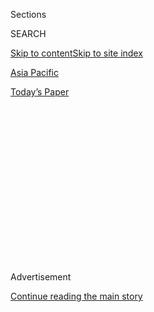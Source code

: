 <div id="app">

<div>

<div>

<div>

<div class="NYTAppHideMasthead css-1q2w90k e1suatyy0">

<div class="section css-ui9rw0 e1suatyy2">

<div class="css-eph4ug er09x8g0">

<div class="css-6n7j50">

</div>

<span class="css-1dv1kvn">Sections</span>

<div class="css-10488qs">

<span class="css-1dv1kvn">SEARCH</span>

</div>

[Skip to content](#site-content)[Skip to site index](#site-index)

</div>

<div id="masthead-section-label" class="css-1wr3we4 eaxe0e00">

[Asia
Pacific](https://www.nytimes.com/section/world/asia)

</div>

<div class="css-10698na e1huz5gh0">

</div>

</div>

<div id="masthead-bar-one" class="section hasLinks css-15hmgas e1csuq9d3">

<div class="css-uqyvli e1csuq9d0">

</div>

<div class="css-1uqjmks e1csuq9d1">

</div>

<div class="css-9e9ivx">

[](https://myaccount.nytimes.com/auth/login?response_type=cookie&client_id=vi)

</div>

<div class="css-1bvtpon e1csuq9d2">

[Today’s
Paper](https://www.nytimes.com/section/todayspaper)

</div>

</div>

</div>

</div>

<div data-aria-hidden="false">

<div id="site-content" data-role="main">

<div>

<div class="css-1aor85t" style="opacity:0.000000001;z-index:-1;visibility:hidden">

<div class="css-1hqnpie">

<div class="css-epjblv">

<span class="css-17xtcya">[Asia
Pacific](/section/world/asia)</span><span class="css-x15j1o">|</span><span class="css-fwqvlz">How
Trump’s Plan to Secretly Meet With the Taliban Came Together, and Fell
Apart</span>

</div>

<div class="css-k008qs">

<div class="css-1iwv8en">

<span class="css-18z7m18"></span>

<div>

</div>

</div>

<span class="css-1n6z4y">https://nyti.ms/34xv8NS</span>

<div class="css-1705lsu">

<div class="css-4xjgmj">

<div class="css-4skfbu" data-role="toolbar" data-aria-label="Social Media Share buttons, Save button, and Comments Panel with current comment count" data-testid="share-tools">

  - 
  - 
  - 
  - 
    
    <div class="css-6n7j50">
    
    </div>

  - 
  - 

</div>

</div>

</div>

</div>

</div>

</div>

<div id="NYT_TOP_BANNER_REGION" class="css-13pd83m">

</div>

<div id="top-wrapper" class="css-1sy8kpn">

<div id="top-slug" class="css-l9onyx">

Advertisement

</div>

[Continue reading the main
story](#after-top)

<div class="ad top-wrapper" style="text-align:center;height:100%;display:block;min-height:250px">

<div id="top" class="place-ad" data-position="top" data-size-key="top">

</div>

</div>

<div id="after-top">

</div>

</div>

<div id="sponsor-wrapper" class="css-1hyfx7x">

<div id="sponsor-slug" class="css-19vbshk">

Supported by

</div>

[Continue reading the main
story](#after-sponsor)

<div id="sponsor" class="ad sponsor-wrapper" style="text-align:center;height:100%;display:block">

</div>

<div id="after-sponsor">

</div>

</div>

<div class="css-1vkm6nb ehdk2mb0">

# How Trump’s Plan to Secretly Meet With the Taliban Came Together, and Fell Apart

</div>

<div class="css-79elbk" data-testid="photoviewer-wrapper">

<div class="css-z3e15g" data-testid="photoviewer-wrapper-hidden">

</div>

<div class="css-1a48zt4 ehw59r15" data-testid="photoviewer-children">

![<span class="css-16f3y1r e13ogyst0" data-aria-hidden="true">Ending the
war in Afghanistan has been a focus for President Trump since he took
office.</span><span class="css-cnj6d5 e1z0qqy90" itemprop="copyrightHolder"><span class="css-1ly73wi e1tej78p0">Credit...</span><span><span>Erin
Schaff/The New York
Times</span></span></span>](https://static01.nyt.com/images/2019/09/09/world/09dc-prexy-1/merlin_160248603_f840f8be-d470-478d-ba5a-aca59960a1b0-articleLarge.jpg?quality=75&auto=webp&disable=upscale)

</div>

</div>

<div class="css-xt80pu e12qa4dv0">

<div class="css-18e8msd">

<div class="css-vp77d3 epjyd6m0">

<div class="css-1baulvz">

By [<span class="css-1baulvz" itemprop="name">Peter
Baker</span>](https://www.nytimes.com/by/peter-baker),
[<span class="css-1baulvz" itemprop="name">Mujib
Mashal</span>](https://www.nytimes.com/by/mujib-mashal) and
[<span class="css-1baulvz last-byline" itemprop="name">Michael
Crowley</span>](https://www.nytimes.com/by/michael-crowley)

</div>

</div>

  - 
    
    <div class="css-ld3wwf e16638kd2">
    
    Published Sept. 8, 2019Updated Feb. 14,
    2020
    
    </div>

  - 
    
    <div class="css-4xjgmj">
    
    <div class="css-pvvomx" data-role="toolbar" data-aria-label="Social Media Share buttons, Save button, and Comments Panel with current comment count" data-testid="share-tools">
    
      - 
      - 
      - 
      - 
        
        <div class="css-6n7j50">
        
        </div>
    
      - 
      - 
    
    </div>
    
    </div>

</div>

</div>

<div class="section meteredContent css-1r7ky0e" name="articleBody" itemprop="articleBody">

<div class="css-1fanzo5 StoryBodyCompanionColumn">

<div class="css-53u6y8">

WASHINGTON — On the Friday before Labor Day, [President
Trump](https://www.nytimes.com/2019/09/10/us/politics/john-bolton-national-security-adviser-trump.html)
gathered top advisers in the Situation Room to consider what could be
among the profound decisions of his presidency — a peace plan with the
Taliban after 18 years of grinding, bloody war in Afghanistan.

The meeting brought to a head a bristling conflict dividing his foreign
policy team for months, pitting Secretary of State Mike Pompeo against
[John R.
Bolton](https://www.nytimes.com/2019/09/10/us/politics/john-bolton-national-security-adviser-trump.html),
the national security adviser, in a battle for the competing instincts
of a president who relishes tough talk but promised to wind down
America’s endless wars.

*\[Update:* *[U.S. and Taliban agree to reduce violence, in first step
toward
cease-fire](https://www.nytimes.com/2020/02/14/world/asia/taliban-cease-fire-step-afghanistan.html).\]*

As they discussed terms of the agreement, Mr. Pompeo and his negotiator,
Zalmay Khalilzad, made the case that it would enable Mr. Trump to begin
withdrawing troops while securing a commitment from the Taliban not to
shelter terrorists. Mr. Bolton, beaming in by video from Warsaw, where
he was visiting, argued that Mr. Trump could keep his campaign pledge to
draw down forces without getting in bed with killers swathed in American
blood.

Mr. Trump made no decision on the spot, but at some point during the
meeting the idea was floated to finalize the negotiations in Washington,
a prospect that appealed to the president’s penchant for dramatic
spectacle. Mr. Trump suggested that he would even invite President
Ashraf Ghani of Afghanistan, whose government has not been party to the
talks, and get him to sign on.

</div>

</div>

<div class="css-1fanzo5 StoryBodyCompanionColumn">

<div class="css-53u6y8">

*\[Our reporters* [*explain how they keep
track*](https://www.nytimes.com/2019/09/10/reader-center/afghanistan-casualty-report.html)
*of the civilian and security-force casualties of the Afghanistan
War.\]*

In the days that followed, Mr. Trump came up with an even more
remarkable idea — he would not only bring the Taliban to Washington, but
to Camp David, the crown jewel of the American presidency. The leaders
of a rugged militant organization deemed terrorists by the United States
would be hosted in the mountain getaway used for presidents, prime
ministers and kings just three days before the anniversary of the Sept.
11, 2001, attacks that led to the Afghan war.

Thus began an extraordinary few days of ad hoc diplomatic wrangling that
upended the talks in a weekend Twitter storm. On display were all of the
characteristic traits of the Trump presidency — the yearning ambition
for the grand prize, the endless quest to achieve what no other
president has achieved, the willingness to defy convention, the volatile
mood swings and the tribal infighting.

</div>

</div>

<div class="css-79elbk" data-testid="photoviewer-wrapper">

<div class="css-z3e15g" data-testid="photoviewer-wrapper-hidden">

</div>

<div class="css-1a48zt4 ehw59r15" data-testid="photoviewer-children">

![<span class="css-16f3y1r e13ogyst0" data-aria-hidden="true">Secretary
of State Mike Pompeo, left, and John R. Bolton, the national security
adviser, had differing views on the peace
plan.</span><span class="css-cnj6d5 e1z0qqy90" itemprop="copyrightHolder"><span class="css-1ly73wi e1tej78p0">Credit...</span><span>Erin
Schaff/The New York
Times</span></span>](https://static01.nyt.com/images/2019/09/09/world/09dc-prexy-2/merlin_156790473_7a708a42-ed75-4941-bd86-0b2350694951-articleLarge.jpg?quality=75&auto=webp&disable=upscale)

</div>

</div>

<div class="css-1fanzo5 StoryBodyCompanionColumn">

<div class="css-53u6y8">

What would have been one of the biggest headline-grabbing moments of his
tenure was put together on the spur of the moment and then canceled on
the spur of the moment. The usual National Security Council process was
dispensed with; only a small circle of advisers was even clued
in.

</div>

</div>

<div class="audioFigureHeading">

<div class="css-1et479a">

![](https://static01.nyt.com/images/2017/01/29/podcasts/the-daily-album-art/the-daily-album-art-articleInline-v2.jpg?quality=75&auto=webp&disable=upscale)

</div>

### Listen to ‘The Daily’: A Historic Peace Plan Collapses

<span class="css-59o34k">Talks with the Taliban were intended to end 18
years of war in Afghanistan. But President Trump called off the
negotiations just as they appeared to be nearing an agreement.</span>

</div>

<div class="css-qe9gm7">

<div>

<div class="css-1g7y0i5 e1drnplw0">

<div class="css-1ceswkc e1drnplw1">

</div>

<div class="css-f2fzwx e1drnplw2">

<div data-aria-labelledby="modal-title" data-role="region">

<div id="modal-title" class="css-mln36k">

transcript

</div>

<div class="css-pbq7ev">

</div>

<span>Back to The
Daily</span>

<div class="css-f6lhej">

<div class="css-1ialerq">

<div class="css-1701swk">

bars

</div>

<div>

<div class="css-1t7yl1y">

0:00/24:48

</div>

<div class="css-og85jy">

\-24:48

</div>

</div>

</div>

</div>

<div class="css-15fbio0">

<div class="css-1p4nyns">

transcript

## Listen to ‘The Daily’: A Historic Peace Plan Collapses

### Hosted by Michael Barbaro, produced by Rachel Quester and Luke Vander Ploeg, and edited by Lisa Tobin and M.J. Davis Lin

#### Talks with the Taliban were intended to end 18 years of war in Afghanistan. But President Trump called off the negotiations just as they appeared to be nearing an agreement.

</div>

  - michael barbaro  
    From The New York Times, I’m Michael Barbaro. This is “The Daily.”
    
    Today. President Trump has abruptly called off the negotiations
    between the U.S. and the Taliban they could have ended the war in
    Afghanistan, saying that the talks are dead. The story of how a
    historic peace deal went off the rails.
    
    It’s Tuesday, September 10.
    
    Peter Baker, tell me about this meeting in the White House Situation
    Room.

  - peter baker  
    Well on the Friday before Labor Day, the president sat down in the
    Situation Room with his top national security advisors talk about
    whether or not to make peace with the Taliban. Now his
    administration had been negotiating a deal for nearly a year with
    these militants we’ve been fighting since 9/11. And in that room at
    this moment, he was presented with a choice — do you go ahead and
    make peace with them or not. On the one side was Mike Pompeo,
    Secretary of State, and his special envoy, Zalmay Khalilzad, who has
    negotiated this deal. They said, look, this is a way to fulfill your
    campaign promise, pull troops out, and get a security agreement with
    the Taliban that will make sure that Afghanistan is not a haven for
    terrorists. But not everybody agreed, in particular, John Bolton.
    He’s the president’s national security advisor, a longtime
    well-known hawk. And he said, wait a minute, you don’t have to have
    agreement with the Taliban to pull troops out and fulfill your
    campaign promise. If you want to pull out for these 5600 troops the
    way you are talking about doing, you can do that on your own without
    getting in bed with these killers who have American blood on their
    hands.

  - michael barbaro  
    And like you said, in the background of this, it seems, is the
    president’s campaign pledge to get every U.S. troop out of
    Afghanistan.

  - archived recording (donald trump)  
    For years, we have been caught up in endless wars and conflicts
    under the leadership of failed politicians, and a failed — totally
    failed foreign policy.

peter baker

Yeah, he had said that he wanted to end these endless wars, right? That
Iraq, and Afghanistan, Syria, and all these other places we have troops
around the world. That the American public was tired of it, we spent too
much money, lost too many lives, and for nothing.

  - archived recording (donald trump)  
    If we didn’t do anything with Iraq, if we never went — if our
    presidents went to the beach, we’d be much better off. If they just
    went every single day to the beach.

peter baker

Now that’s a very radically different view than the conventional
Republican view up until that point, as represented by George W. Bush,
and Dick Cheney, and others in the Republican Party, including John
Bolton.

michael barbaro

I understand the Bolton perspective here, but it seems a little bit late
for this sort of elemental division, right? I mean, these negotiations
led by the U.S. government have been going on for, as you just said,
almost a year. Why was the U.S. government so deeply engaged in these
negotiations if members of the administration weren’t aligned in
agreeing that they should be doing so?

peter baker

Yeah, what President Trump’s aides would tell you is he wants to hear
disagreement. There is disagreement within his team on a lot of issues,
and he doesn’t shy away from hearing it. He doesn’t like it when it’s
made public and it’s aimed at him, right? But if people are disagreeing
in front of him, he’s OK with that, as long as he is the one who makes
the final choice. And you’re right, it’s late in the game, but it’s not
the first time this debate has come up. It’s just sort of the last
chance that the opponents have to register their objections before the
president goes forward, if he goes forward.

michael barbaro

Do you think that the Taliban would have been surprised to learn that
amid all these negotiations, the president and those around him weren’t
even sure that there should be a deal?

peter baker

I don’t know. That’s a good question. I think that they themselves, my
guess is having a similar debate as to what they’re willing to accept
and what they’re not willing to accept. Remember, you know, we’re kind
of circling back here 18 years later to where we started.

  - archived recording (george w. bush)  
    Tonight, we are a country awakened to danger and called to defend
    freedom.

peter baker

After 9/11, George W. Bush, the president at the time, said to the
Taliban, which was the government in Afghanistan —

  - archived recording (george w. bush)  
    Deliver to United States authorities all the leaders of Al Qaeda who
    hide in your land.

peter baker

You have to give us Osama bin Laden, and you have to give us Al Qaeda,
and expel them for your country.

  - archived recording (george w. bush)  
    These demands are not open to negotiation or discussion.

peter baker

And if you do that, we’ll leave you alone.

  - archived recording (george w. bush)  
    The Taliban must act and act immediately.

peter baker

If you don’t do that, there’ll be a price to pay.

  - archived recording (george w. bush)  
    They will hand over the terrorists or they will share in their fate.

peter baker

And the Taliban didn’t do that. Well, we’re circling back to that now
same position 18 years later. And a lot of blood and treasure under the
bridge between 2001 and 2019.

michael barbaro

So what does President Trump decide to do in that room dealing with
these warring advisors?

peter baker

Well, he’s not convinced by John Bolton’s argument, but he doesn’t make
a decision to go forward yet, either. They do begin talking about how
they would go about finalizing a deal. And the idea comes up in this
meeting of doing it in Washington. Which appeals to President Trump’s
sense of spectacle and drama. The idea of making peace in Afghanistan
after all his time in Washington was very appealing to him. And over the
days that follow, he came up with an even more dramatic idea, which is
to actually bring the leader of the Taliban as well as the president of
Afghanistan to Camp David.

Now Camp David, of course, has a historic legacy. It’s where Ike, and
F.D.R., and Reagan used to relax.

  - archived recording (jimmy carter)  
    When we first arrived at Camp David, the first thing upon which we
    agreed was to ask the people of the world to pray that our
    negotiations would be successful.

peter baker

And where Jimmy Carter made peace between Egypt and Israel.

  - archived recording (jimmy carter)  
    Those prayers have been answered far beyond any expectations.

  - archived recording (bill clinton)  
    We have an opportunity to bring about a just and enduring end to the
    Israeli-Palestinian conflict.

peter baker

Bill Clinton tried to make peace between Israel and the Palestinians
there.

  - archived recording (bill clinton)  
    Of course, there is no guarantee of success, but not to try is to
    guarantee failure.

  - archived recording (george w. bush)  
    I’ve asked the highest levels of our government to come to discuss
    the current tragedy that has so deeply affected our nation.

peter baker

George W. Bush set a path of the war that we are talking about now in
Afghanistan there at Camp David.

  - archived recording (george w. bush)  
    We will not only deal with those who dare attack America. We will
    deal with those who harbor them, and feed them, and house them.

peter baker

So it’s a place with a real resonance is special. The idea that you
would invite the leaders of this band of terrorists — that’s what
they’re designated by the United States government — to the mountains
of Maryland, and in effect, host them in this special setting, really
struck some as a bad idea. In particular, John Bolton. We’re told that
the vice president, Mike Pence, was worried that it would be bad optics,
particularly coming just a few days before 9/11. But the president
pulled forward. He loved this idea, and he began pushing it forward so
that they began even telling the Afghan government about a plane coming
to pick up the president of Afghanistan, Ashraf Ghani. The trick is I
don’t think the Taliban had necessarily the same idea that the president
had, right? The Taliban said we’re open to coming, but only after the
deal is announced. In other words, they wanted the assurance that it was
done before they traveled to the heart of the enemy, the United States,
and showed up at an event with President Trump. That’s a fundamental
disagreement of what Trump thought. What Trump wants to do is he wants
to be the dealmaker, he wants to be who closes the deal, or at least be
perceived to be the person who closes the deal. So he doesn’t want to
announce before you have it at Camp David. He wants to bring you to Camp
David, seal the deal, and then say I’ve had this great success.

michael barbaro

It’s sort of funny Peter that the question goes from whether to make
peace with the Taliban because of who they are, to whether to take them
to Camp David to do it.

peter baker

Yes. I mean, look, this is how life is in the Trump White House. You saw
literally over the course of a few days, a debate about whether to go
forward the agreement to this remarkable idea for how to finalize an
agreement that hadn’t yet been fully finalized.

michael barbaro

Peter, besides the fact that the president wants to invite the Taliban
to Camp David, I’m struck by the fact that he wants to invite the leader
of the Afghan government. Because my sense from talking to our
colleagues is that the Taliban feels really strongly about these being
negotiations with the U.S. to end the war, and then it will negotiate
with the government of Afghanistan. Which by the way, it views as
illegitimate.

peter baker

Right, exactly. And this is a structural conundrum of this process
that’s been going on. You’re leaving out the very people who are
supposed to be running the country. And from their point of view, they
are potentially being sold out, right? The Americans want to get out,
but then they’re left to battle the Taliban on their own. Ashraf Ghani,
the president, he was very skeptical of this whole thing from the
beginning. And the idea of bringing him to Camp David, putting him in
one lodge, putting the Taliban leaders in another lodge, trying to find
a way to bring them together would have been a big gamble for frankly,
all three parties.

michael barbaro

So Peter, as the president is secretly planning for this spectacle of a
summit at Camp David, what is the state of the actual peace talks
between the U.S. and the Taliban that have been going on in Doha?

peter baker

So while the president is planning for this Camp David extravaganza, his
special envoy, Zalmay Khalilzad, is shuttling back and forth in the
region between Doha and Qatar which is where the talks of the Taliban
have been taking place, and Kabul, the Afghan capital. And he’s telling
everybody they’ve got a deal. In fact, he and the Taliban negotiators
initial a document, outlining their deal that would involve America
pulling out the remaining 14,000 troops. In exchange, the Taliban would
make commitments about ensuring that Afghanistan is never again a haven
for Al Qaeda or other terrorist groups that have America as their
target. And this would be basically a way out of 18 years of war while
in theory, securing some sort of guarantee of American safety.

michael barbaro

We’ll be right back.

OK, so Peter, from everything you’ve just described, these peace talks
are going quite well. The president has a vision of a grand public
announcement of a deal. And as he’s planning this, the two sides seem to
be coming together to actually make a deal. So then what happens?

peter baker

Well, on Thursday —

  - archived recording  
    A brazen attack just outside the entrance to NATO headquarters in
    Kabul.

peter baker

In Kabul, a suicide car bomber attack, kills 12 people, including an
American soldier.

  - archived recording  
    It’s part of a string of attacks launched by the Taliban this week
    as the militant group reportedly edges closer to a peace deal with
    the U.S.

peter baker

The president is told about this by his aides. The Taliban takes credit.

  - archived recording  
    And while they may be talking peace in Doha, here in Afghanistan,
    they’re still waging war in the most brutal way.

peter baker

And the idea of bringing the Taliban leaders to Camp David just a few
days after an American soldier has been killed is just politically
untenable. And he says to his aides, this is it, we can’t do this. It’s
over, we can’t do it. Now he’s not calling off the peace drive
altogether, but it is the idea of having the enemy to your home in
effect just three days after one of your soldiers is killed was just too
much for him.

michael barbaro

But Peter, hasn’t the Taliban been setting off suicide bombs and waging
war in Afghanistan, and even horribly killing American soldiers for
years and months right up and through these negotiations with the U.S.?

peter baker

Yes, and as far as we can tell, there was no agreement to have a
ceasefire during the talks. In fact, Secretary Mike Pompeo was on
television on Sunday —

  - archived recording (mike pompeo)  
    Jake, it’s also the case we haven’t been negotiating while they’ve
    been killing us, and we’ve been standing still. We’ve been taken
    into the Taliban as well. Over 1,000 Taliban killed in just the last
    10 days alone.

peter baker

Specifically, boasting that the American side had killed 1,000 Taliban
fighters just in the last week.

  - archived recording (mike pompeo)  
    So the American people should know we’re going to defend American
    national interests. We’re going to be tough.

peter baker

Whether that’s true or not, that doesn’t sound like a situation where we
expect violence to go away in the midst of the talks, right?

michael barbaro

Right.

peter baker

We had one soldier killed, they had 1,000. Having said that, as a matter
of politics, as a matter of visuals, as a matter of optics, it would
have been hard for a president to go forward with the Camp David meeting
in the immediate aftermath.

michael barbaro

And is your understanding, Peter, that this car bombing in Kabul is the
main reason that the Camp David talks are called off? Or was it sort of
just accumulation of complexities that were starting to signal that this
was just a little bit too dicey?

peter baker

Yeah, I think it’s more complex than just the car bomb. It was a work in
progress, it was coming together so quickly. And then it falls apart
just as quickly. But nobody knows about it outside of a handful of
people. The president didn’t have to say anything. And yet on Saturday
night —

  - archived recording  
    Breaking news tonight, the president revealing he was going to have
    a secret meeting tomorrow —

peter baker

For whatever reason, he sends out a handful of tweets announcing to the
world that he had issued this invitation and canceled it.

  - archived recording  
    Trump wrote, quote “Unbeknownst to almost everyone, the major
    Taliban leaders and separately, the president of Afghanistan, were
    going to secretly meet with me at Camp David on Sunday. They were
    coming to the United States tonight. Unfortunately, in order to
    build false leverage, they admitted to an attack in Kabul that
    killed one of our great soldiers and 11 other people. I immediately
    canceled the meeting and called off peace negotiations.”

peter baker

That’s how most of America learns for the first time that this was even
a possibility. And it was a shock, I think, to a lot of people. It was 7
o’clock at night on a Saturday. And most of Washington doesn’t know
about this. Congress doesn’t know about this. Most of the State
Department and the Defense Department don’t know about this. And it was
a real jaw-dropper, I think, for a lot of people.

michael barbaro

What exactly was the reaction beyond the initial shock of its very
existence?

peter baker

Well, you can imagine the Democrats would be critical. But what was
really striking was of course, Republicans were nervous and
uncomfortable about the whole idea of this peace negotiation to begin
with. The idea that it would be at Camp David was just too much. So
Republicans ended up criticizing the president by praising him.

  - archived recording  
    I think that the president was right to cancel the meeting. I think
    what he’s trying to do is fulfill a campaign promise —

peter baker

They put out tweets and they issue statements saying, the president did
the right thing not to do the thing he was thinking about doing.

  - archived recording  
    Well, the president, you know, leads through action. He’s looking
    for results. Looking for solutions. He’s done that in terms of North
    Korea. He’s done that all across the world. I think he is right to
    have done it here and right to have pulled back —

peter baker

The president was right not to do it.

michael barbaro

So in that praise is really, a profound critique that the president
should never, ever have invited the Taliban to Camp David in the first
place.

peter baker

Exactly, exactly. And this is the thing that kind of wakes Washington
up, right? Again, these peace talks have been going on for a while,
everybody kind of knows about it, but it hasn’t been a source of major
debate in Washington. But now for the first time, it’s sort of thrust
out into the conversation in a significant way. Now suddenly, it’s sort
of more front and center. Now suddenly, they’re going to have to
confront the idea whether it’s even a good idea in the first place.
Forget the Camp David idea — is the very idea of this agreement wise or
not? And we don’t know the answer to how Trump views this. He was
certainly willing to go forward with the deal on some level, and we
assume that he is still open to it. He has shown in the past a
willingness to go back and forth. He did this with Kim Jong-un. He
canceled a summit meeting with him one day, and a few days later,
reinstated it. Would not surprise me if at some point in the not too
distant future they resume talks or they resume and effort to still
finalize this deal.

michael barbaro

I wonder if Camp David had never entered the picture, is it likely that
he would now be signing a peace deal between the United States and the
Taliban?

peter baker

I think it’s certainly possible. I mean, again, the bombing would have
still made it difficult. But they could have postponed by a week and
nobody would have known. Or they could have come back and negotiated,
hey, if we’re going to do this kind of agreement, we have to have a
period of calm and no violence between us. And if we do something like
that, then we can sign a deal. I suspect the president hasn’t changed
his mind about the fundamentals, which is that he wants to get out of
Afghanistan. And whether he, in fact, has a deal with the Taliban or
not, he seems still determined to bring troops home, at least some of
them.

michael barbaro

And does Washington, does Congress, and perhaps even the entire
Republican Party, suddenly play a much greater role in all of this
because the president, as you said, kind of awakened everyone to this?

peter baker

Yeah, I think that they’re going weigh in. Now the question of course,
is this is the Republican Party has been remarkably deferential to the
president even when he has gone against traditional Republican
orthodoxy. He’s going against it now and they have been mostly quiet up
until this point. The Camp David angle gives them a way in to register
their discontent with making too much of a deal with the Taliban, with
pulling out too fast in their view, or too precipitously. And we’ll see
if they you know jump into that void. But for now, the debate is front
and center.

michael barbaro

So it sounds like the debate you told us about at the beginning of our
conversation, in the Situation Room between Mike Pompeo on one end and
John Bolton on the other about whether to sign a peace deal with the
Taliban, that is representative of a much bigger and still unresolved
question. Not just in the Republican Party, but maybe in the whole
country, which is whether we should ever make peace with the Taliban,
given who they are and what they did.

peter baker

I think that’s exactly right. That debate in the Situation Room now may
play out in the broader public, as you say. Because in fact, America’s
got to make a decision. They’re tired of war, right? Poll after poll
shows that Americans want to get out. They’re done with it. Last poll I
saw showed that around 59 percent, something like that, think the
Afghanistan war wasn’t worth it. But the trade off is does that mean
you’re willing to pull out, does it means you’re willing to hand the
country over to the Taliban if that’s the consequence of pulling out?
And do you want to get in bed with these guys who harbored the Al Qaeda
terrorists who were responsible for 9/11. These are difficult choices
and now instead of just in the Situation Room, this choice is being
presented to the American public.

michael barbaro

Peter, thank you very much.

peter baker

Thank you. It’s great talking to you.

michael barbaro

After we spoke with Peter, President Trump was asked about the state of
negotiations with the Taliban by reporters outside the White House.

  - archived recording (donald trump)  
    They’re dead, they’re dead. As far as I’m concerned, they’re dead.

michael barbaro

Trump defended his original plan to host the Taliban and the Afghan
government at Camp David, saying it was less controversial than holding
the summit at the White House.

  - archived recording (donald trump)  
    I like the idea of meeting. I’ve met with a lot of bad people and a
    lot of good people during the course of the last almost three years.
    And I think meeting is a great thing.

michael barbaro

The Times reports that despite the president’s emphatic claim that the
negotiations are dead, it’s unclear whether the peace talks have
permanently ended, something the president seemed to hint at Monday,
when he reiterated his desire to withdraw American troops from
Afghanistan.

  - archived recording (donald trump)  
    Yeah, we’d would like to get out, but we’ll get out at the right
    time.

michael barbaro

We’ll be right back.

Here’s what else you need to know today.

  - archived recording  
    Order. Order.

michael barbaro

On Monday night, British lawmakers delivered their latest and most
devastating defeat yet to Prime Minister Boris Johnson.

  - archived recording  
    The ayes to the right, 293. In the nos to the left, 46. So the ayes
    have it, the ayes it.

michael barbaro

By voting to reject his plan to hold new elections.

  - archived recording  
    The majority does not satisfy the requirements of the fixed term
    Parliament’s act for the purpose of engendering the election that
    some seeks.

michael barbaro

Thanks to his own tactics, there is virtually no way for Johnson to
fulfill his promise to leave the European Union with or without a
negotiated exit by October 31. Parliament is now suspended for the next
five weeks at Johnson’s behest, and has passed a law in response,
blocking the prime minister from leaving the E.U. without a negotiated
deal. And The Times reports that the Secretary of Commerce, Wilbur Ross,
threatened to fire top officials at the National Oceanic and Atmospheric
Administration for contradicting President Trump’s claim that Hurricane
Dorian might hit Alabama. The threat prompted the agency to disavow a
message that assured Alabama that it was not at risk, in a move widely
seen as caving to the White House. The president’s claim that Alabama
was in the storm’s path was inaccurate from the moment he made it. But
for the past week, his administration has aggressively defended it.

That’s it for “The Daily.” I’m Michael Barbaro. See you tomorrow.

</div>

</div>

</div>

</div>

</div>

</div>

<div class="css-1fanzo5 StoryBodyCompanionColumn">

<div class="css-53u6y8">

And even after it fell apart, Mr. Trump took it upon himself to disclose
the secret machinations in a string of Saturday night Twitter messages
that surprised not only many national security officials across the
government but even some of the few who were part of the deliberations.

## Almost a Done Deal

For Mr. Trump, [ending the war in
Afghanistan](https://www.nytimes.com/2019/09/08/us/politics/pompeo-trump-afghan-peace-negotiations.html)
has been a focus since taking office, a signature accomplishment that
could help him win re-election next year. For nearly a year, Mr.
Khalilzad, a former ambassador to Afghanistan, has engaged in talks with
the Taliban to make that happen.

In recent weeks, it had been increasingly clear that the United States
and the Taliban, after nine rounds of painstaking negotiations in Doha,
Qatar, had ironed out most of the issues between them. Mr. Khalilzad
declared that the agreement document had been finalized “in principle.”

The deal called for [a gradual withdrawal of the remaining 14,000
American
troops](https://www.nytimes.com/2019/09/02/world/asia/us-withdrawal-afghanistan-taliban.html?module=inline)
over 16 months, with about 5,000 of them leaving within 135 days. In
return, the Taliban would provide counterterrorism assurances to ease
American fears of a repeat of Sept. 11 from Afghan soil.

But the negotiations left out Afghanistan’s government, and Mr. Ghani’s
officials criticized it for lacking measures that would ensure
stability. At home, Mr. Trump was cautioned by Senator Lindsey Graham,
Republican of South Carolina; Gen. Jack Keane, a retired Army vice chief
of staff; and Gen. David Petraeus, the retired Afghanistan and Iraq
commander.

Mr. Bolton was the leading voice against the deal on the inside as Mr.
Pompeo’s allies increasingly tried to isolate the national security
adviser. Mr. Bolton argued that Mr. Trump could pull out 5,000 troops
while still leaving enough forces to assist counterterrorism efforts
without a deal with the Taliban, a group he argued could not be trusted.

</div>

</div>

<div class="css-1fanzo5 StoryBodyCompanionColumn">

<div class="css-53u6y8">

In an interview on Sunday, Mr. Graham said he shared Mr. Trump’s desire
“to end the war in Afghanistan between the Taliban and the Afghan
people.” But he added that no deal could include withdrawing all
American forces or trusting the Taliban to confront Al Qaeda or the
Islamic
State.

</div>

</div>

<div class="css-79elbk" data-testid="photoviewer-wrapper">

<div class="css-z3e15g" data-testid="photoviewer-wrapper-hidden">

</div>

<div class="css-1a48zt4 ehw59r15" data-testid="photoviewer-children">

<div class="css-1xdhyk6 erfvjey0">

<span class="css-1ly73wi e1tej78p0">Image</span>

<div class="css-zjzyr8">

<div data-testid="lazyimage-container" style="height:257.77777777777777px">

</div>

</div>

</div>

<span class="css-16f3y1r e13ogyst0" data-aria-hidden="true">Zalmay
Khalilzad, the top American negotiator, had declared that an agreement
document between the United States and the Taliban had been finalized
“in
principle.”</span><span class="css-cnj6d5 e1z0qqy90" itemprop="copyrightHolder"><span class="css-1ly73wi e1tej78p0">Credit...</span><span>Jim
Huylebroek for The New York Times</span></span>

</div>

</div>

<div class="css-1fanzo5 StoryBodyCompanionColumn">

<div class="css-53u6y8">

“My advice to the administration is, let’s focus on trying to shore up
our relationship with Pakistan,” he said, adding that it should include
a free-trade agreement. He said that the Taliban must be prevented from
believing it can seek safe harbor in Pakistan.

## A Dividing Point

When Mr. Khalilzad left Doha after the last round of talks concluded on
Sept. 1, two days after the Situation Room meeting, he and his Taliban
counterparts had finalized the text of the agreement, according to
people involved. Leaders of both teams initialed their copies and handed
them to their Qatari hosts.

Before the end of the meeting, Mr. Khalilzad brought up the idea of a
Taliban trip to Washington. Taliban leaders said they accepted the idea
— as long as the visit came after the deal was announced.

That would become a fundamental dividing point contributing to the
collapse of the talks. Mr. Trump did not want the Camp David meeting to
be a celebration of the deal; after staying out of the details of what
has been a delicate effort in a complicated region, Mr. Trump wanted to
be the dealmaker who would put the final parts together himself, or at
least be perceived to be.

The idea was for Mr. Trump to hold separate meetings at Camp David with
the Taliban and with Mr. Ghani, leading to a more global resolution.

</div>

</div>

<div class="css-1fanzo5 StoryBodyCompanionColumn">

<div class="css-53u6y8">

Even as talks were wrapping up in Doha, the American ambassador to
Afghanistan arrived at the presidential palace in Kabul with the
proposal of a Camp David meeting, Afghan officials said.

Details were sorted out between the Afghan president and the American
side when Mr. Khalilzad arrived from Doha and held four rounds of talks
with Mr. Ghani. A plane would arrive to take Mr. Ghani and his
delegation to the United States, according to the initial plan.

Mr. Ghani’s ministers knew that a Taliban delegation would most likely
be arriving, too, but were unclear on the details. They had three
priorities: the fate of presidential elections scheduled for Sept. 28,
how the peace talks would move forward to include them and how they
would bolster security forces to reduce the cost for the United States.

</div>

</div>

<div class="css-79elbk" data-testid="photoviewer-wrapper">

<div class="css-z3e15g" data-testid="photoviewer-wrapper-hidden">

</div>

<div class="css-1a48zt4 ehw59r15" data-testid="photoviewer-children">

<div class="css-1xdhyk6 erfvjey0">

<span class="css-1ly73wi e1tej78p0">Image</span>

<div class="css-zjzyr8">

<div data-testid="lazyimage-container" style="height:266.8px">

</div>

</div>

</div>

<span class="css-16f3y1r e13ogyst0" data-aria-hidden="true">Members of
the Taliban delegation in Doha, Qatar, in July. Taliban leaders said the
Americans were tricking them into political suicide with the Camp David
meeting.</span><span class="css-cnj6d5 e1z0qqy90" itemprop="copyrightHolder"><span class="css-1ly73wi e1tej78p0">Credit...</span><span>Karim
Jaafar/Agence France-Presse — Getty Images</span></span>

</div>

</div>

<div class="css-1fanzo5 StoryBodyCompanionColumn">

<div class="css-53u6y8">

As a sign of how important the event was for the United States, Mr.
Ghani got the Americans to agree to include on the trip his national
security adviser, Hamdullah Mohib, who had essentially been [kept out of
the American
meetings](https://www.nytimes.com/2019/03/30/world/asia/afghanistan-hamdullah-mohib-zalmay-khalilzad.html?module=inline)
after lashing out at the peace process.

For months, the Americans had essentially held Mr. Ghani’s re-election
campaign hostage to a deal that they projected was imminent. Mr. Ghani
was reduced to pretending that the September elections were still on by
holding a couple of daily “virtual rallies” at which he addressed small
gatherings around the country via video chat. If the American-Taliban
deal were finalized, it would most likely push the elections back.

If Mr. Ghani had refused the Camp David meeting, he would have been
called a spoiler of peace, a senior Afghan official said. So he took his
chances; it was to be hosted by an ally on friendly turf, and it could
help clarify whether there would be a peace deal, and whether the
elections would proceed.

</div>

</div>

<div class="css-1fanzo5 StoryBodyCompanionColumn">

<div class="css-53u6y8">

## Intensifying Bloodshed

But Taliban leaders, having refused to negotiate directly with the
Afghan government until after the group had an agreement with the United
States, said the Americans were tricking them into political suicide.

A senior Taliban leader said on Sunday that Mr. Trump was fooling
himself to think he could bring the Taliban and Mr. Ghani together at
Camp David “because we do not recognize the stooge government” in Kabul.

The Americans were also rushing to finalize outstanding issues in the
days before the last-minute proposed Camp David meeting. Among the most
significant was a disagreement over the release of thousands of Taliban
prisoners in Afghan prisons.

Afghan officials said the Americans had taken the liberty of negotiating
on their behalf by agreeing to the release. Mr. Ghani’s government found
that unacceptable, saying it would agree only if the Taliban
reciprocated with an extensive cease-fire — something the insurgents are
reluctant to do at this stage of the talks since violence is their main
leverage.

The final negotiations occurred during a period of intensifying
bloodshed. In response to Taliban attacks, American negotiators made
clear they were prioritizing the agreement, not looking to boycott the
talks. Their negotiations were undergirded by increasing battlefield
pressure by the American military.

</div>

</div>

![<span class="css-16f3y1r e13ogyst0">Afghanistan is America’s longest
war — 18 years. That’s longer than World War I, World War II and the
Korean War
combined.</span>](https://static01.nyt.com/images/2018/02/01/world/asia/afghanistan-cover-4/afghanistan-cover-4-videoSixteenByNineJumbo1600.jpg)

<div class="css-1fanzo5 StoryBodyCompanionColumn">

<div class="css-53u6y8">

When Mr. Khalilzad and Gen. Austin S. Miller, the American commander in
Afghanistan, returned to Doha on Thursday, it was to finalize technical
appendices to the main text. The Taliban negotiators got no sense that
anything was amiss and later posted on Twitter that the atmosphere was
good.

</div>

</div>

<div class="css-1fanzo5 StoryBodyCompanionColumn">

<div class="css-53u6y8">

But the same day, aides told Mr. Trump about a suicide car bomb attack
that killed an American soldier and 11 others. At this point, according
to senior officials, Mr. Trump and his team were unified. He could not
host Taliban leaders at Camp David just days after an American was
killed even though it was unclear whether the insurgents had actually
agreed to come in the first place.

“This is off; we can’t do this,” Mr. Trump told his aides, according to
one official.

\[*To follow the Afghan war peace talks,* [*sign up for the weekly At
War newsletter*](https://www.nytimes.com/newsletters/at-war)*.*\]

No announcement was made by the White House. In Kabul on Friday, Mr.
Ghani’s officials told reporters that he planned to travel to the United
States, and then hours later said he would not go.

But little was made of that at the time. The endgame of the talks seemed
near, if not the timetable. Only then came Mr. Trump’s tweets on
Saturday night disclosing that he had invited the Taliban and Mr. Ghani
to Camp David — but called it off, citing the bombing.

The tweets took many in the administration by surprise; there was no
reason for Mr. Trump to reveal what had happened, several officials
said, especially since he has not given up on the idea of a negotiated
settlement.

Hours later, Mr. Pompeo visited Dover Air Force Base for the arrival of
the coffin of Army Sgt. First Class Elis Angel Barreto Ortiz, who was
killed in the Kabul bombing. His presence was unusual for a secretary of
state; the return of fallen American soldiers would be more
traditionally attended by presidents or defense secretaries.

On Sunday, after their negotiating team held an emergency internal
meeting in Doha, the Taliban said Mr. Trump’s decision to cancel the
talks would hurt only the United States. The Afghan government blamed
the Taliban, saying that the violence was making the peace process
difficult.

</div>

</div>

<div class="css-1fanzo5 StoryBodyCompanionColumn">

<div class="css-53u6y8">

American officials stressed that the peace drive was not over and the
deal had been neither rejected nor accepted. With Mr. Trump especially,
anything can happen.

But for the moment, at least, all sides seemed certain of one thing:
Violence will now intensify. The war will go on.

</div>

</div>

</div>

<div>

</div>

<div>

</div>

<div>

</div>

<div>

<div id="bottom-wrapper" class="css-1ede5it">

<div id="bottom-slug" class="css-l9onyx">

Advertisement

</div>

[Continue reading the main
story](#after-bottom)

<div id="bottom" class="ad bottom-wrapper" style="text-align:center;height:100%;display:block;min-height:90px">

</div>

<div id="after-bottom">

</div>

</div>

</div>

</div>

</div>

## Site Index

<div>

</div>

## Site Information Navigation

  - [© <span>2020</span> <span>The New York Times
    Company</span>](https://help.nytimes.com/hc/en-us/articles/115014792127-Copyright-notice)

<!-- end list -->

  - [NYTCo](https://www.nytco.com/)
  - [Contact
    Us](https://help.nytimes.com/hc/en-us/articles/115015385887-Contact-Us)
  - [Work with us](https://www.nytco.com/careers/)
  - [Advertise](https://nytmediakit.com/)
  - [T Brand Studio](http://www.tbrandstudio.com/)
  - [Your Ad
    Choices](https://www.nytimes.com/privacy/cookie-policy#how-do-i-manage-trackers)
  - [Privacy](https://www.nytimes.com/privacy)
  - [Terms of
    Service](https://help.nytimes.com/hc/en-us/articles/115014893428-Terms-of-service)
  - [Terms of
    Sale](https://help.nytimes.com/hc/en-us/articles/115014893968-Terms-of-sale)
  - [Site
    Map](https://spiderbites.nytimes.com)
  - [Help](https://help.nytimes.com/hc/en-us)
  - [Subscriptions](https://www.nytimes.com/subscription?campaignId=37WXW)

</div>

</div>

</div>

</div>
